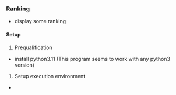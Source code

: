  ### Ranking
  - display some ranking

 #### Setup
  1. Prequalification
   - install python3.11 (This program seems to work with any python3 version)
  1. Setup execution environment
   - 